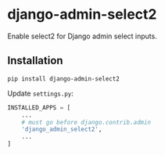 # django-admin-select2

Enable select2 for Django admin select inputs.

## Installation

```shell
pip install django-admin-select2
```

Update `settings.py`:

```python
INSTALLED_APPS = [
    ...
    # must go before django.contrib.admin
    'django_admin_select2',
    ...
]
```
